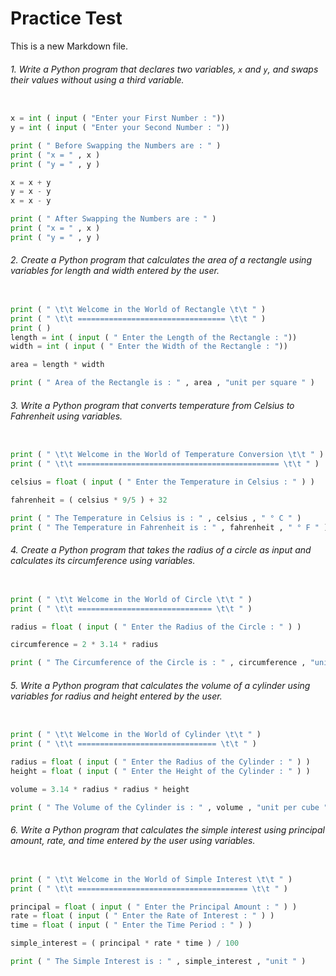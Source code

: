 # Practice Test 
This is a new Markdown file.

###### 1. Write a Python program that declares two variables, `x` and `y`, and swaps their values without using a third variable.

```python

x = int ( input ( "Enter your First Number : "))
y = int ( input ( "Enter your Second Number : "))

print ( " Before Swapping the Numbers are : " )
print ( "x = " , x )
print ( "y = " , y )

x = x + y 
y = x - y 
x = x - y 

print ( " After Swapping the Numbers are : " )
print ( "x = " , x )
print ( "y = " , y )
```

###### 2. Create a Python program that calculates the area of a rectangle using variables for length and width entered by the user.

```python

print ( " \t\t Welcome in the World of Rectangle \t\t " )
print ( " \t\t ================================= \t\t " )
print ( )
length = int ( input ( " Enter the Length of the Rectangle : "))
width = int ( input ( " Enter the Width of the Rectangle : "))

area = length * width 

print ( " Area of the Rectangle is : " , area , "unit per square " )
```

###### 3. Write a Python program that converts temperature from Celsius to Fahrenheit using variables.

```python 

print ( " \t\t Welcome in the World of Temperature Conversion \t\t " )
print ( " \t\t ============================================= \t\t " )

celsius = float ( input ( " Enter the Temperature in Celsius : " ) )

fahrenheit = ( celsius * 9/5 ) + 32

print ( " The Temperature in Celsius is : " , celsius , " ° C " )
print ( " The Temperature in Fahrenheit is : " , fahrenheit , " ° F " )
```

###### 4. Create a Python program that takes the radius of a circle as input and calculates its circumference using variables.

```python 

print ( " \t\t Welcome in the World of Circle \t\t " )
print ( " \t\t ============================== \t\t " )

radius = float ( input ( " Enter the Radius of the Circle : " ) )

circumference = 2 * 3.14 * radius

print ( " The Circumference of the Circle is : " , circumference , "unit " )
```

###### 5. Write a Python program that calculates the volume of a cylinder using variables for radius and height entered by the user.

```python

print ( " \t\t Welcome in the World of Cylinder \t\t " )
print ( " \t\t =============================== \t\t " )

radius = float ( input ( " Enter the Radius of the Cylinder : " ) )
height = float ( input ( " Enter the Height of the Cylinder : " ) )

volume = 3.14 * radius * radius * height

print ( " The Volume of the Cylinder is : " , volume , "unit per cube " )
```

###### 6. Write a Python program that calculates the simple interest using principal amount, rate, and time entered by the user using variables.

```python

print ( " \t\t Welcome in the World of Simple Interest \t\t " )
print ( " \t\t ====================================== \t\t " )

principal = float ( input ( " Enter the Principal Amount : " ) )
rate = float ( input ( " Enter the Rate of Interest : " ) )
time = float ( input ( " Enter the Time Period : " ) )

simple_interest = ( principal * rate * time ) / 100

print ( " The Simple Interest is : " , simple_interest , "unit " )
```
